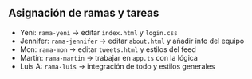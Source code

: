 ## Asignación de ramas y tareas

- Yeni: `rama-yeni` → editar `index.html` y `login.css`
- Jennifer: `rama-jennifer` → editar `about.html` y añadir info del equipo
- Mon: `rama-mon` → editar `tweets.html` y estilos del feed
- Martín: `rama-martin` → trabajar en `app.ts` con la lógica
- Luis A: `rama-luis` → integración de todo y estilos generales

